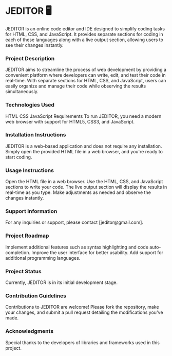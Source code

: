 <h1>JEDITOR 🖥️</h1>
JEDITOR is an online code editor and IDE designed to simplify coding tasks for HTML, CSS, and JavaScript. 
It provides separate sections for coding in each of these languages along with a live output section, allowing users to see their changes instantly.

<h3> Project Description</h3>
JEDITOR aims to streamline the process of web development by providing a convenient platform where developers can write, edit, and test their code in real-time.
With separate sections for HTML, CSS, and JavaScript, users can easily organize and manage their code while observing the results simultaneously.

<h3>Technologies Used</h3>
HTML
CSS
JavaScript
Requirements
To run JEDITOR, you need a modern web browser with support for HTML5, CSS3, and JavaScript.

<h3>Installation Instructions</h3>
JEDITOR is a web-based application and does not require any installation. Simply open the provided HTML file in a web browser, and you're ready to start coding.

<h3>Usage Instructions</h3>
Open the HTML file in a web browser.
Use the HTML, CSS, and JavaScript sections to write your code.
The live output section will display the results in real-time as you type.
Make adjustments as needed and observe the changes instantly.


<h3>Support Information</h3>
For any inquiries or support, please contact [jeditor@gmail.com].

<h3>Project Roadmap</h3>
Implement additional features such as syntax highlighting and code auto-completion.
Improve the user interface for better usability.
Add support for additional programming languages.

<h3>Project Status</h3>
Currently, JEDITOR is in its initial development stage.

<h3>Contribution Guidelines</h3>
Contributions to JEDITOR are welcome! Please fork the repository, make your changes, and submit a pull request detailing the modifications you've made.

<h3>Acknowledgments</h3>
Special thanks to the developers of libraries and frameworks used in this project.
